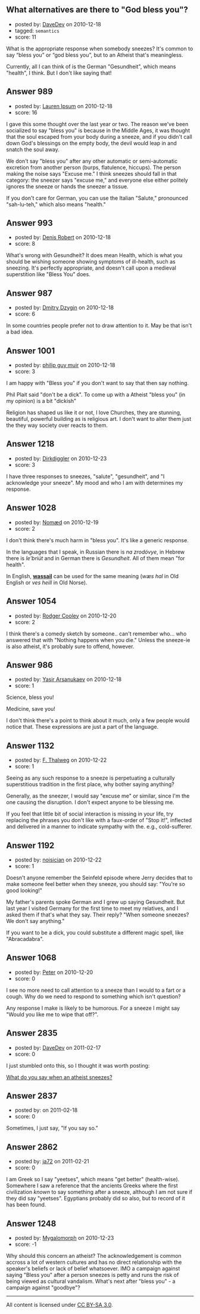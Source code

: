 ## What alternatives are there to "God bless you"?

- posted by: [DaveDev](https://stackexchange.com/users/-1/284-davedev) on 2010-12-18
- tagged: `semantics`
- score: 11

What is the appropriate response when somebody sneezes? It's common to say “bless you” or “god bless you”, but to an Atheist that's meaningless.

Currently, all I can think of is the German "Gesundheit", which means "health", I think. But I don't like saying that!


## Answer 989

- posted by: [Lauren Ipsum](https://stackexchange.com/users/-1/71-lauren-ipsum) on 2010-12-18
- score: 16

I gave this some thought over the last year or two. The reason we've been socialized to say "bless you" is because in the Middle Ages, it was thought that the soul escaped from your body during a sneeze, and if you didn't call down God's blessings on the empty body, the devil would leap in and snatch the soul away. 

We don't say "bless you" after any other automatic or semi-automatic excretion from another person (burps, flatulence, hiccups). The person making the noise says "Excuse me." I think sneezes should fall in that category: the sneezer says "excuse me," and everyone else either politely ignores the sneeze or hands the sneezer a tissue.

If you don't care for German, you can use the Italian "Salute," pronounced "sah-lu-teh," which also means "health." 


## Answer 993

- posted by: [Denis Robert](https://stackexchange.com/users/-1/122-denis-robert) on 2010-12-18
- score: 8

What's wrong with Gesundheit? It does mean Health, which is what you should be wishing someone showing symptoms of ill-health, such as sneezing. It's perfectly appropriate, and doesn't call upon a medieval superstition like "Bless You" does.


## Answer 987

- posted by: [Dmitry Dzygin](https://stackexchange.com/users/-1/119-dmitry-dzygin) on 2010-12-18
- score: 6

In some countries people prefer not to draw attention to it. May be that isn't a bad idea.



## Answer 1001

- posted by: [philip guy muir](https://stackexchange.com/users/-1/182-philip-guy-muir) on 2010-12-18
- score: 3

I am happy with "Bless you" if you don't want to say that then say nothing.

Phil Plait said "don't be a dick".  To come up with a Atheist "bless you" (in my opinion) is a bit "dickish"

Religion has shaped us like it or not, I love Churches, they are stunning, beautiful, powerful building as is religious art. I don't want to alter them just the they way society over reacts to them.




## Answer 1218

- posted by: [Dirkdiggler](https://stackexchange.com/users/-1/355-dirkdiggler) on 2010-12-23
- score: 3

I have three responses to sneezes, "salute", "gesundheit", and "I acknowledge your sneeze". My mood and who I am with determines my response.


## Answer 1028

- posted by: [Nomæd](https://stackexchange.com/users/-1/27-nom-d) on 2010-12-19
- score: 2

<p>I don't think there's much harm in "bless you". It's like a generic response. </p>

<p>In the languages that I speak, in Russian there is <em>na zrodóvye</em>, in Hebrew there is <em>le'briút</em> and in German there is <em>Gesundheit</em>. All of them mean "for health".</p>

<p>In English, <a href="http://www.etymonline.com/index.php?term=wassail" rel="nofollow"><strong>wassail</strong></a> can be used for the same meaning (<em>wæs hal</em> in Old English or <em>ves heill</em> in Old Norse).</p>



## Answer 1054

- posted by: [Rodger Cooley](https://stackexchange.com/users/-1/58-rodger-cooley) on 2010-12-20
- score: 2

I think there's a comedy sketch by someone.. can't remember who... who answered that with
"Nothing happens when you die."  Unless the sneeze-ie is also atheist, it's probably sure to offend, however.


## Answer 986

- posted by: [Yasir Arsanukaev](https://stackexchange.com/users/-1/197-yasir-arsanukaev) on 2010-12-18
- score: 1

Science, bless you!

Medicine, save you!

I don't think there's a point to think about it much, only a few people would notice that. These expressions are just a part of the language.


## Answer 1132

- posted by: [F. Thalweg](https://stackexchange.com/users/-1/297-f-thalweg) on 2010-12-22
- score: 1

Seeing as any such response to a sneeze is perpetuating a culturally superstitious tradition in the first place, why bother saying anything? 

Generally, as the sneezer, I would say "excuse me" or similar, since I'm the one causing the disruption. I don't expect anyone to be blessing me.

If you feel that little bit of social interaction is missing in your life, try replacing the phrases you don't like with a faux-order of "Stop it!", inflected and delivered in a manner to indicate sympathy with the. e.g., cold-sufferer.


## Answer 1192

- posted by: [noisician](https://stackexchange.com/users/-1/90-noisician) on 2010-12-22
- score: 1

Doesn't anyone remember the Seinfeld episode where Jerry decides that to make someone feel better when they sneeze, you should say: "You're so good looking!"

My father's parents spoke German and I grew up saying Gesundheit. But last year I visited Germany for the first time to meet my relatives, and I asked them if that's what they say. Their reply? "When someone sneezes? We don't say anything."

If you want to be a dick, you could substitute a different magic spell, like "Abracadabra".


## Answer 1068

- posted by: [Peter](https://stackexchange.com/users/-1/168-peter) on 2010-12-20
- score: 0

I see no more need to call attention to a sneeze than I would to a fart or a cough. Why do we need to respond to something which isn't question?

Any response I make is likely to be humorous. For a sneeze I might say "Would you like me to wipe that off?". 


## Answer 2835

- posted by: [DaveDev](https://stackexchange.com/users/-1/284-davedev) on 2011-02-17
- score: 0

<p>I just stumbled onto this, so I thought it was worth posting:</p>

<p><a href="http://atheistsneeze.wordpress.com/" rel="nofollow">What do you say when an atheist sneezes?</a></p>



## Answer 2837

- posted by: [](https://stackexchange.com/users/-1/1052-user1052) on 2011-02-18
- score: 0

Sometimes, I just say, "If you say so." 


## Answer 2862

- posted by: [ja72](https://stackexchange.com/users/-1/567-ja72) on 2011-02-21
- score: 0

I am Greek so I say "yeetses", which means "get better" (health-wise). Somewhere I saw a reference that the ancients Greeks where the first civilization *known* to say something after a sneeze, although I am not sure if they did say "yeetses". Egyptians probably did so also, but to record of it has been found.


## Answer 1248

- posted by: [Mygalomorph](https://stackexchange.com/users/-1/373-mygalomorph) on 2010-12-23
- score: -1

Why should this concern an atheist?  The acknowledgement is common accross a lot of western cultures and has no direct relationship with the speaker's beliefs or lack of belief whatsoever.  IMO a campaign against saying "Bless you" after a person sneezes is petty and runs the risk of being viewed as cultural vandalism.  What's next after "bless you" - a campaign against "goodbye"?



---

All content is licensed under [CC BY-SA 3.0](https://creativecommons.org/licenses/by-sa/3.0/).
